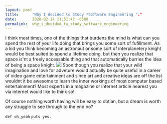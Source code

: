 ```yaml
---
layout: post
title:      "Why I decided to Study *Software Engineering "."
date:       2020-02-14 11:51:42 -0500
permalink:  why_i_decided_to_study_software_engineering
---
```



I think most times, one of the things that burdens the mind is what can you spend the rest of your life doing that brings you some sort of fufillment. As a kid you think becoming an astronaut or some sort of interplanetery knight would be best suited to spend a lifetime doing, but then you realize that space is'nt a freely accessable  thing and that automatically burries the idea of being a space knight. ![](htthttps://wallpaperplay.com/walls/full/a/4/b/57661.jpgp://) Soon though you realize that your wild imagination and love for adveture would actually be quite useful in a career of video game entertainment and since art and creative ideas are off the list wouldnt it be awesome to learn the inner workings of most computer based entertainment? Most experts in a magazine or internet article nearest you via internet would like to think so!

Of course nothing worth having will be easy to obtian, but a dream is worth any struggle to see through to the end no?

`def oh_yeah`
`puts yes.`


